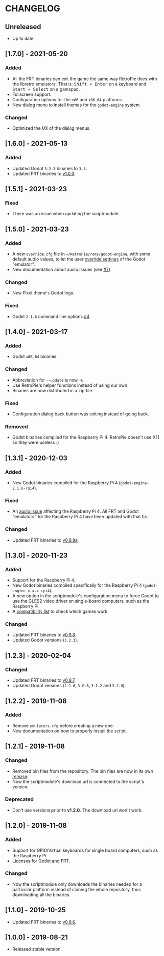 # CHANGELOG

## Unreleased

- Up to date

## [1.7.0] - 2021-05-20

### Added

- All the FRT binaries can exit the game the same way RetroPie does with the libretro emulators. That is: <kbd>Shift + Enter</kbd> on a keyboard and <kbd>Start + Select</kbd> on a gamepad.
- Fullscreen support.
- Configuration options for the `x86` and `x86_64` platforms.
- New dialog menu to install themes for the `godot-engine` system.

### Changed

- Optimized the UX of the dialog menus.

## [1.6.0] - 2021-05-13

### Added

- Updated Godot `3.2.3` binaries to `3.3`.
- Updated FRT binaries to [v1.0.0](https://github.com/efornara/frt/releases/tag/1.0.0).

## [1.5.1] - 2021-03-23

### Fixed

- There was an issue when updating the scriptmodule.

## [1.5.0] - 2021-03-23

### Added

- A new `override.cfg` file in `~/RetroPie/roms/godot-engine`, with some default audio values, to let the user [override settings](https://docs.godotengine.org/de/stable/classes/class_projectsettings.html) of the Godot "emulator".
- New documentation about audio issues (see [#7](https://github.com/hiulit/RetroPie-Godot-Engine-Emulator/issues/7)).

### Changed

- New Pixel theme's Godot logo.

### Fixed

- Godot `2.1.6` command line options [#4](https://github.com/hiulit/RetroPie-Godot-Engine-Emulator/issues/4).

## [1.4.0] - 2021-03-17

### Added

- Godot `x86_64` binaries.

### Changed

- Abbreviation for `--update` is now `-U`.
- Use RetroPie's helper functions instead of using our own.
- Binaries are now distributed in a zip file.

### Fixed

- Configuration dialog back button was exiting instead of going back.

### Removed

- Godot binaries compiled for the Raspberry Pi 4. RetroPie doesn't use X11 so they were useless :)

## [1.3.1] - 2020-12-03

### Added

- New Godot binaries compiled for the Raspberry Pi 4 (`godot-engine-2.1.6-rpi4`).

### Fixed

- An [audio issue](https://github.com/godotengine/godot/pull/43928) affecting the Raspberry Pi 4. All FRT and Godot "emulators" for the Raspberry Pi 4 have been updated with that fix.

### Changed

- Updated FRT binaries to [v0.9.9a](https://github.com/efornara/frt/releases/tag/0.9.9a).

## [1.3.0] - 2020-11-23

### Added

- Support for the Raspberry Pi 4.
- New Godot binaries compiled specifically for the Raspberry Pi 4 (`godot-engine-x.x.x-rpi4`).
- A new option in the scriptmodule's configuration menu to force Godot to use the GLES2 video driver on single-board computers, such as the Raspberry Pi.
- A [compatibility list](https://docs.google.com/spreadsheets/d/1ybU_NHqhnJmZnlP9YDDGEf4BJ5nInbfsVVQtQCM7rYw/edit?usp=sharing) to check which games work.

### Changed

- Updated FRT binaries to [v0.9.8](https://github.com/efornara/frt/releases/tag/0.9.8).
- Updated Godot versions (`3.2.3`).

## [1.2.3] - 2020-02-04

### Changed

- Updated FRT binaries to [v0.9.7](https://github.com/efornara/frt/releases/tag/0.9.7).
- Updated Godot versions (`2.1.6`, `3.0.6`, `3.1.2` and `3.2.0`).

## [1.2.2] - 2019-11-08 

### Added

- Remove `emulators.cfg` before creating a new one.
- New documentation on how to properly install the script.

## [1.2.1] - 2019-11-08

### Changed

- Removed bin files from the repository. The bin files are now in its own [release](https://github.com/hiulit/RetroPie-Godot-Game-Engine-Emulator/releases).
- Now the scriptmodule's download url is connected to the script's version.

### Deprecated

- Don't use versions prior to **v1.2.0**. The download url won't work.

## [1.2.0] - 2019-11-08

### Added

- Support for GPIO/Virtual keyboards for single board computers, such as the Raspberry Pi.
- Licenses for Godot and FRT.

### Changed

- Now the scriptmodule only downloads the binaries needed for a particular platform instead of cloning the whole repository, thus downloading all the binaries.

## [1.1.0] - 2019-10-25

- Updated FRT binaries to [v0.9.6](https://github.com/efornara/frt/releases/tag/0.9.6).

## [1.0.0] - 2019-08-21

- Released stable version.
